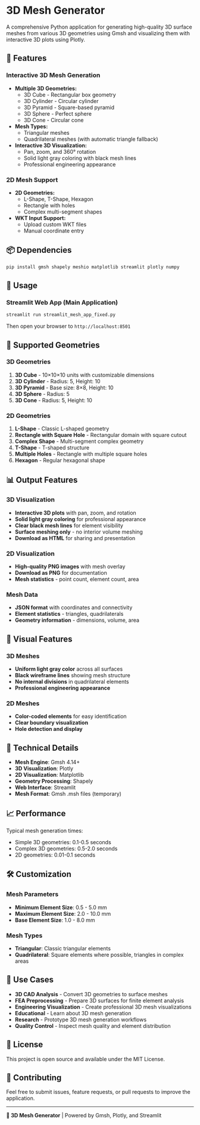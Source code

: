 # 3D Mesh Generator

A comprehensive Python application for generating high-quality 3D surface meshes from various 3D geometries using Gmsh and visualizing them with interactive 3D plots using Plotly.

## 🚀 Features

### Interactive 3D Mesh Generation
- **Multiple 3D Geometries:**
  - 3D Cube - Rectangular box geometry
  - 3D Cylinder - Circular cylinder
  - 3D Pyramid - Square-based pyramid
  - 3D Sphere - Perfect sphere
  - 3D Cone - Circular cone
- **Mesh Types:**
  - Triangular meshes
  - Quadrilateral meshes (with automatic triangle fallback)
- **Interactive 3D Visualization:**
  - Pan, zoom, and 360° rotation
  - Solid light gray coloring with black mesh lines
  - Professional engineering appearance

### 2D Mesh Support
- **2D Geometries:**
  - L-Shape, T-Shape, Hexagon
  - Rectangle with holes
  - Complex multi-segment shapes
- **WKT Input Support:**
  - Upload custom WKT files
  - Manual coordinate entry

## 📦 Dependencies

```bash
pip install gmsh shapely meshio matplotlib streamlit plotly numpy
```

## 🎯 Usage

### Streamlit Web App (Main Application)
```bash
streamlit run streamlit_mesh_app_fixed.py
```
Then open your browser to `http://localhost:8501`

## 🔧 Supported Geometries

### 3D Geometries
1. **3D Cube** - 10×10×10 units with customizable dimensions
2. **3D Cylinder** - Radius: 5, Height: 10
3. **3D Pyramid** - Base size: 8×8, Height: 10
4. **3D Sphere** - Radius: 5
5. **3D Cone** - Radius: 5, Height: 10

### 2D Geometries
1. **L-Shape** - Classic L-shaped geometry
2. **Rectangle with Square Hole** - Rectangular domain with square cutout
3. **Complex Shape** - Multi-segment complex geometry
4. **T-Shape** - T-shaped structure
5. **Multiple Holes** - Rectangle with multiple square holes
6. **Hexagon** - Regular hexagonal shape

## 📊 Output Features

### 3D Visualization
- **Interactive 3D plots** with pan, zoom, and rotation
- **Solid light gray coloring** for professional appearance
- **Clear black mesh lines** for element visibility
- **Surface meshing only** - no interior volume meshing
- **Download as HTML** for sharing and presentation

### 2D Visualization
- **High-quality PNG images** with mesh overlay
- **Download as PNG** for documentation
- **Mesh statistics** - point count, element count, area

### Mesh Data
- **JSON format** with coordinates and connectivity
- **Element statistics** - triangles, quadrilaterals
- **Geometry information** - dimensions, volume, area

## 🎨 Visual Features

### 3D Meshes
- **Uniform light gray color** across all surfaces
- **Black wireframe lines** showing mesh structure
- **No internal divisions** in quadrilateral elements
- **Professional engineering appearance**

### 2D Meshes
- **Color-coded elements** for easy identification
- **Clear boundary visualization**
- **Hole detection and display**

## 🔬 Technical Details

- **Mesh Engine**: Gmsh 4.14+
- **3D Visualization**: Plotly
- **2D Visualization**: Matplotlib
- **Geometry Processing**: Shapely
- **Web Interface**: Streamlit
- **Mesh Format**: Gmsh .msh files (temporary)

## 📈 Performance

Typical mesh generation times:
- Simple 3D geometries: 0.1-0.5 seconds
- Complex 3D geometries: 0.5-2.0 seconds
- 2D geometries: 0.01-0.1 seconds

## 🛠️ Customization

### Mesh Parameters
- **Minimum Element Size**: 0.5 - 5.0 mm
- **Maximum Element Size**: 2.0 - 10.0 mm  
- **Base Element Size**: 1.0 - 8.0 mm

### Mesh Types
- **Triangular**: Classic triangular elements
- **Quadrilateral**: Square elements where possible, triangles in complex areas

## 🎯 Use Cases

- **3D CAD Analysis** - Convert 3D geometries to surface meshes
- **FEA Preprocessing** - Prepare 3D surfaces for finite element analysis
- **Engineering Visualization** - Create professional 3D mesh visualizations
- **Educational** - Learn about 3D mesh generation
- **Research** - Prototype 3D mesh generation workflows
- **Quality Control** - Inspect mesh quality and element distribution

## 📄 License

This project is open source and available under the MIT License.

## 🤝 Contributing

Feel free to submit issues, feature requests, or pull requests to improve the application.

---

**🔺 3D Mesh Generator** | Powered by Gmsh, Plotly, and Streamlit